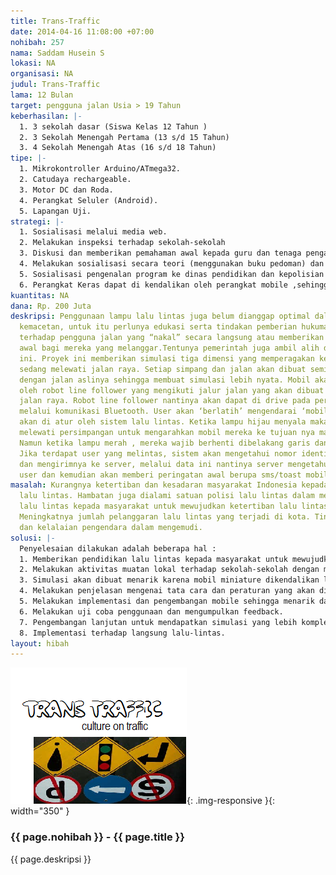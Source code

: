 ```yaml
---
title: Trans-Traffic
date: 2014-04-16 11:08:00 +07:00
nohibah: 257
nama: Saddam Husein S
lokasi: NA
organisasi: NA
judul: Trans-Traffic
lama: 12 Bulan
target: pengguna jalan Usia > 19 Tahun
keberhasilan: |-
  1. 3 sekolah dasar (Siswa Kelas 12 Tahun )
  2. 3 Sekolah Menengah Pertama (13 s/d 15 Tahun)
  3. 4 Sekolah Menengah Atas (16 s/d 18 Tahun)
tipe: |-
  1. Mikrokontroller Arduino/ATmega32.
  2. Catudaya rechargeable.
  3. Motor DC dan Roda.
  4. Perangkat Seluler (Android).
  5. Lapangan Uji.
strategi: |-
  1. Sosialisasi melalui media web.
  2. Melakukan inspeksi terhadap sekolah-sekolah
  3. Diskusi dan memberikan pemahaman awal kepada guru dan tenaga pengajar sekolah
  4. Melakukan sosialisasi secara teori (menggunakan buku pedoman) dan praktik (menggunakan sistem).
  5. Sosialisasi pengenalan program ke dinas pendidikan dan kepolisian untuk mendapat dukungan izin dan program.
  6. Perangkat Keras dapat di kendalikan oleh perangkat mobile ,sehingga mempermudah pengguna untuk mengendalikannya.
kuantitas: NA
dana: Rp. 200 Juta
deskripsi: Penggunaan lampu lalu lintas juga belum dianggap optimal dalam mengatasi
  kemacetan, untuk itu perlunya edukasi serta tindakan pemberian hukuman (sanksi)
  terhadap pengguna jalan yang “nakal” secara langsung atau memberikan peringatan
  awal bagi mereka yang melanggar.Tentunya pemerintah juga ambil alih dalam kegiatan
  ini. Proyek ini memberikan simulasi tiga dimensi yang memperagakan kendaraan yang
  sedang melewati jalan raya. Setiap simpang dan jalan akan dibuat semirip mungkin
  dengan jalan aslinya sehingga membuat simulasi lebih nyata. Mobil akan digantikan
  oleh robot line follower yang mengikuti jalur jalan yang akan dibuat sebagai miniature
  jalan raya. Robot line follower nantinya akan dapat di drive pada perangkat seluler,
  melalui komunikasi Bluetooth. User akan ‘berlatih’ mengendarai ‘mobil’ yang nantinya
  akan di atur oleh sistem lalu lintas. Ketika lampu hijau menyala maka mereka boleh
  melewati persimpangan untuk mengarahkan mobil mereka ke tujuan nya masing-masing.
  Namun ketika lampu merah , mereka wajib berhenti dibelakang garis dan dilarang melintas.
  Jika terdapat user yang melintas, sistem akan mengetahui nomor identitas kendaraan
  dan mengirimnya ke server, melalui data ini nantinya server mengetahui identitas
  user dan kemudian akan memberi peringatan awal berupa sms/toast mobile.
masalah: Kurangnya ketertiban dan kesadaran masyarakat Indonesia kepada ketertiban
  lalu lintas. Hambatan juga dialami satuan polisi lalu lintas dalam memberikan pendidikan
  lalu lintas kepada masyarakat untuk mewujudkan ketertiban lalu lintas bagi warga.
  Meningkatnya jumlah pelanggaran lalu lintas yang terjadi di kota. Tingkat kematian
  dan kelalaian pengendara dalam mengemudi.
solusi: |-
  Penyelesaian dilakukan adalah beberapa hal :
  1. Memberikan pendidikan lalu lintas kepada masyarakat untuk mewujudkan ketertiban lalu lintas bagi warga medan (khususnya).
  2. Melakukan aktivitas muatan lokal terhadap sekolah-sekolah dengan men-demokan sistem yang dibuat.
  3. Simulasi akan dibuat menarik karena mobil miniature dikendalikan langsung oleh pengguna sistem.
  4. Melakukan penjelasan mengenai tata cara dan peraturan yang akan digunakan dalam simulasi yang merupakan peraturan lalu lintas sebenarnya.
  5. Melakukan implementasi dan pengembangan mobile sehingga menarik dan mudah digunakan oleh user.
  6. Melakukan uji coba penggunaan dan mengumpulkan feedback.
  7. Pengembangan lanjutan untuk mendapatkan simulasi yang lebih kompleks.
  8. Implementasi terhadap langsung lalu-lintas.
layout: hibah
---
```


![257](/static/img/hibahcms/257.png){: .img-responsive }{: width="350" }

### {{ page.nohibah }} - {{ page.title }}

{{ page.deskripsi }}
